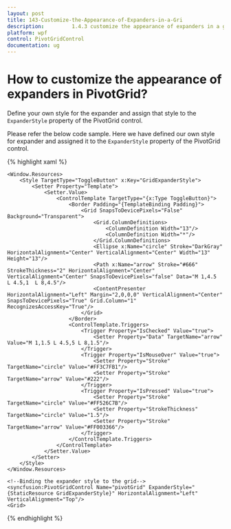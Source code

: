 ```yaml
---
layout: post
title: 143-Customize-the-Appearance-of-Expanders-in-a-Gri
description:         1.4.3 customize the appearance of expanders in a grid?
platform: wpf
control: PivotGridControl
documentation: ug
---
```


# How to customize the appearance of expanders in PivotGrid?

Define your own style for the expander and assign that style to the `ExpanderStyle` property of the PivotGrid control. 

Please refer the below code sample. Here we have defined our own style for expander and assigned it to the `ExpanderStyle` property of the PivotGrid control.

{% highlight xaml %}

    <Window.Resources>
        <Style TargetType="ToggleButton" x:Key="GridExpanderStyle">
            <Setter Property="Template">
                <Setter.Value>
                    <ControlTemplate TargetType="{x:Type ToggleButton}">
                        <Border Padding="{TemplateBinding Padding}">
                            <Grid SnapsToDevicePixels="False" Background="Transparent">
                                <Grid.ColumnDefinitions>
                                    <ColumnDefinition Width="13"/>
                                    <ColumnDefinition Width="*"/>
                                </Grid.ColumnDefinitions>
                                <Ellipse x:Name="circle" Stroke="DarkGray" HorizontalAlignment="Center" VerticalAlignment="Center" Width="13" Height="13"/>
                                <Path x:Name="arrow" Stroke="#666" StrokeThickness="2" HorizontalAlignment="Center" VerticalAlignment="Center" SnapsToDevicePixels="false" Data="M 1,4.5  L 4.5,1  L 8,4.5"/>
                                <ContentPresenter HorizontalAlignment="Left" Margin="2,0,0,0" VerticalAlignment="Center" SnapsToDevicePixels="True" Grid.Column="1" RecognizesAccessKey="True"/>
                            </Grid>
                        </Border>
                        <ControlTemplate.Triggers>
                            <Trigger Property="IsChecked" Value="true">
                                <Setter Property="Data" TargetName="arrow" Value="M 1,1.5 L 4.5,5 L 8,1.5"/>
                            </Trigger>
                            <Trigger Property="IsMouseOver" Value="true">
                                <Setter Property="Stroke" TargetName="circle" Value="#FF3C7FB1"/>
                                <Setter Property="Stroke" TargetName="arrow" Value="#222"/>
                            </Trigger>
                            <Trigger Property="IsPressed" Value="true">
                                <Setter Property="Stroke" TargetName="circle" Value="#FF526C7B"/>
                                <Setter Property="StrokeThickness" TargetName="circle" Value="1.5"/>
                                <Setter Property="Stroke" TargetName="arrow" Value="#FF003366"/>
                            </Trigger>
                        </ControlTemplate.Triggers>
                    </ControlTemplate>
                </Setter.Value>
            </Setter>
        </Style>
    </Window.Resources>

    <!--Binding the expander style to the grid-->
    <syncfusion:PivotGridControl Name="pivotGrid" ExpanderStyle="{StaticResource GridExpanderStyle}" HorizontalAlignment="Left" VerticalAlignment="Top"/>  
    <Grid>

{% endhighlight %}
